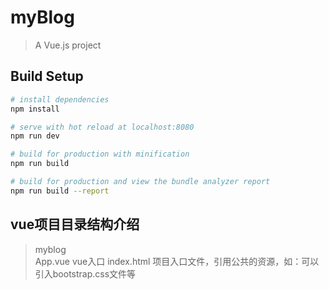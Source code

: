 # myBlog

> A Vue.js project

## Build Setup

``` bash
# install dependencies
npm install

# serve with hot reload at localhost:8080
npm run dev

# build for production with minification
npm run build

# build for production and view the bundle analyzer report
npm run build --report
```

## vue项目目录结构介绍

> myblog  
> App.vue vue入口
> index.html 项目入口文件，引用公共的资源，如：可以引入bootstrap.css文件等

